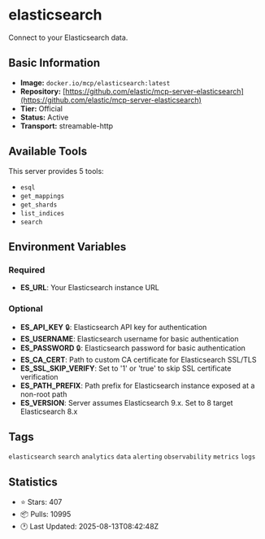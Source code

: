 # elasticsearch

Connect to your Elasticsearch data.

## Basic Information

- **Image:** `docker.io/mcp/elasticsearch:latest`
- **Repository:** [https://github.com/elastic/mcp-server-elasticsearch](https://github.com/elastic/mcp-server-elasticsearch)
- **Tier:** Official
- **Status:** Active
- **Transport:** streamable-http

## Available Tools

This server provides 5 tools:

- `esql`
- `get_mappings`
- `get_shards`
- `list_indices`
- `search`

## Environment Variables

### Required

- **ES_URL**: Your Elasticsearch instance URL

### Optional

- **ES_API_KEY** 🔒: Elasticsearch API key for authentication
- **ES_USERNAME**: Elasticsearch username for basic authentication
- **ES_PASSWORD** 🔒: Elasticsearch password for basic authentication
- **ES_CA_CERT**: Path to custom CA certificate for Elasticsearch SSL/TLS
- **ES_SSL_SKIP_VERIFY**: Set to '1' or 'true' to skip SSL certificate verification
- **ES_PATH_PREFIX**: Path prefix for Elasticsearch instance exposed at a non-root path
- **ES_VERSION**: Server assumes Elasticsearch 9.x. Set to 8 target Elasticsearch 8.x

## Tags

`elasticsearch` `search` `analytics` `data` `alerting` `observability` `metrics` `logs` 

## Statistics

- ⭐ Stars: 407
- 📦 Pulls: 10995
- 🕐 Last Updated: 2025-08-13T08:42:48Z
